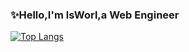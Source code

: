 ### ✨Hello,I'm lsWorl,a Web Engineer

[![Top Langs](https://github-readme-stats.vercel.app/api/top-langs/?username=lsWorl)](https://github.com/lsWorl/github-readme-stats)
<!--
**lsWorl/lsWorl** is a ✨ _special_ ✨ repository because its `README.md` (this file) appears on your GitHub profile.

Here are some ideas to get you started:

- 🔭 I’m currently working on ...
- 🌱 I’m currently learning ...
- 👯 I’m looking to collaborate on ...
- 🤔 I’m looking for help with ...
- 💬 Ask me about ...
- 📫 How to reach me: ...
- 😄 Pronouns: ...
- ⚡ Fun fact: ...
-->
